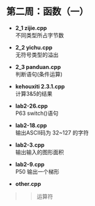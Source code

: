 # `第二周：函数（一）`

* **2_1 zijie.cpp**  
不同类型所占字节数  
  
* **2_2 yichu.cpp**  
无符号类型的溢出  
  
* **2_3 panduan.cpp**  
判断语句(条件运算)  
  
* **kehouxiti 2.3.1.cpp**  
计算3&5的结果  
  
* **lab2-26.cpp**  
P63 switch()语句  
  
* **lab2-18.cpp**  
输出ASCII码为 32~127 的字符  
  
* **lab2-3.cpp**  
输出输入的图形面积  
  
* **lab2-9.cpp**  
P50 输出一个梯形  
  
* **other.cpp**
>> 运算符  
  
  
